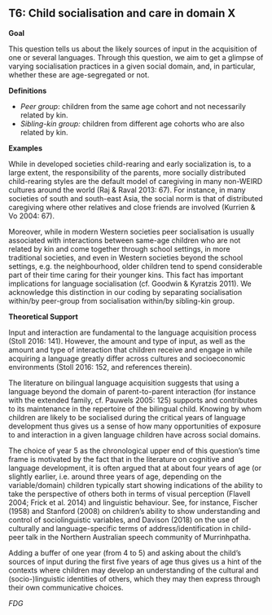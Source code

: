 
## T6: Child socialisation and care in domain X



**Goal**

This question tells us about the likely sources of input in the acquisition of one or several languages. Through this question, we aim to get a glimpse of varying socialisation practices in a given social domain, and, in particular, whether these are age-segregated or not.



**Definitions**

- *Peer group*: children from the same age cohort and not necessarily related by kin.
- *Sibling-kin group:* children from different age cohorts who are also related by kin.




**Examples**

While in developed societies child-rearing and early socialization is, to a large extent, the responsibility of the parents, more socially distributed child-rearing styles are the default model of caregiving in many non-WEIRD cultures around the world (Raj & Raval 2013: 67). For instance, in many societies of south and south-east Asia, the social norm is that of distributed caregiving where other relatives and close friends are involved (Kurrien & Vo 2004: 67).



Moreover, while in modern Western societies peer socialisation is usually associated with interactions between same-age children who are not related by kin and come together through school settings, in more traditional societies, and even in Western societies beyond the school settings, e.g. the neighbourhood, older children tend to spend considerable part of their time caring for their younger kins. This fact has important implications for language socialisation (cf. Goodwin & Kyratzis 2011). We acknowledge this distinction in our coding by separating socialisation within/by peer-group from socialisation within/by sibling-kin group.



**Theoretical Support**

Input and interaction are fundamental to the language acquisition process (Stoll 2016: 141). However, the amount and type of input, as well as the amount and type of interaction that children receive and engage in while acquiring a language greatly differ across cultures and socioeconomic environments (Stoll 2016: 152, and references therein).



The literature on bilingual language acquisition suggests that using a language beyond the domain of parent-to-parent interaction (for instance with the extended family, cf. Pauwels 2005: 125) supports and contributes to its maintenance in the repertoire of the bilingual child. Knowing by whom children are likely to be socialised during the critical years of language development thus gives us a sense of how many opportunities of exposure to and interaction in a given language children have across social domains.



The choice of year 5 as the chronological upper end of this question’s time frame is motivated by the fact that in the literature on cognitive and language development, it is often argued that at about four years of age (or slightly earlier, i.e. around three years of age, depending on the variable/domain) children typically start showing indications of the ability to take the perspective of others both in terms of visual perception (Flavell 2004; Frick et al. 2014) and linguistic behaviour. See, for instance, Fischer (1958) and Stanford (2008) on children’s ability to show understanding and control of sociolinguistic variables, and Davison (2018) on the use of culturally and language-specific terms of address/identification in child-peer talk in the Northern Australian speech community of Murrinhpatha.



Adding a buffer of one year (from 4 to 5) and asking about the child’s sources of input during the first five years of age thus gives us a hint of the contexts where children may develop an understanding of the cultural and (socio-)linguistic identities of others, which they may then express through their own communicative choices.



*FDG*
